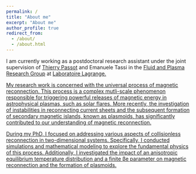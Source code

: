 ```yaml
---
permalink: /
title: "About me"
excerpt: "About me"
author_profile: true
redirect_from: 
  - /about/
  - /about.html
---
```


I am currently working as a postdoctoral research assistant under the joint supervision of <a href="https://www.oca.eu/fr/thierry-passot">Thierry Passot</a> and Emanuele Tassi in the <a href="https://fluid.oca.eu/fr/fluid">Fluid and Plasma Research Group</a> at <a href="https://lagrange.oca.eu/fr/accueil-lagrange">Laboratoire Lagrange.

My research work is concerned with the universal process of magnetic reconnection. This process is a complex mutli-scale phenomenon responsible for triggering powerful releases of magnetic energy in astrophysical plasmas, such as solar flares. More recently, the investigation of instabilities in reconnecting current sheets and the subsequent formation of secondary magnetic islands, known as plasmoids, has significantly contributed to our understanding of magnetic reconnection.

During my PhD, I focused on addressing various aspects of collisionless reconnection in two-dimensional systems. Specifically, I conducted simulations and mathematical modeling to explore the fundamental physics of this process. Additionally, I investigated the impact of an anisotropic equilibrium temperature distribution and a finite βe parameter on magnetic reconnection and the formation of plasmoids.

